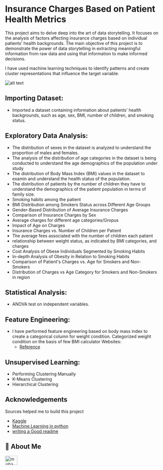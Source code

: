 
# Insurance Charges Based on Patient Health Metrics

This project aims to delve deep into the art of data storytelling. It focuses on the analysis of factors affecting insurance charges based on individual patients’ health backgrounds.
The main objective of this project is to demonstrate the power of data storytelling in extracting meaningful information from raw data and using that information to make informed decisions.

I have used machine learning techniques to identify patterns and create cluster representations that influence the target variable.


![alt text](https://img.etimg.com/thumb/msid-88219701,width-300,height-225,imgsize-70850,resizemode-75/istock-1262027789.jpg)


## Importing Dataset:

- Imported a dataset containing information about patients’ health backgrounds, such as age, sex, BMI, number of children, and smoking status.

## Exploratory Data Analysis:

- The distribution of sexes in the dataset is analyzed to understand the proportion of males and females.
- The analysis of the distribution of age categories in the dataset is being conducted to understand the age demographics of the population under study
- The distribution of Body Mass Index (BMI) values in the dataset to examin and understand the health status of the population.
- The distribution of patients by the number of children they have to understand the demographics of the patient population in terms of family size.
- Smoking habits among the patient
- BMI Distribution among Smokers Status across Different Age Groups
- Gender-Based Distribution of Average Insurance Charges
- Comparison of Insurance Charges by Sex
- Average charges for different age categories/Gropus
- Impact of Age on Charges
- Insurance Charges vs. Number of Children per Patient
- The average fees associated with the number of children each patient 
-  relationship between weight status, as indicated by BMI categories, and charges
- Cost Analysis of Obese Individuals Segmented by Smoking Habits
- In-depth Analysis of Obesity in Relation to Smoking Habits
- Comparison of Patient's Charges vs. Age for Smokers and Non-Smokers
- Distribution of Charges vs Age Category for Smokers and Non-Smokers in region
## Statistical Analysis:
- ANOVA test on independent variables.
## Feature Engineering:
- I have performed feature engineering based on body mass index to create a categorical column for weight condition.
  Categorized weight condition on the basis of few BMI calculator Websites:
  - [Reference](https://www.calculator.net/bmi-calculator.html)
  
## Unsupervised Learning:
- Performing Clustering Manually
- K-Means Clustering
- Hierarchical Clustering


## Acknowledgements

Sources helped me to build this project
 - [Kaggle](https://www.kaggle.com/)
 - [Machine Learning in python](https://scikit-learn.org/stable/index.html)
 - [writing a Good readme](https://bulldogjob.com/news/449-how-to-write-a-good-readme-for-your-github-project)



## 🚀 About Me
<a href="https://www.linkedin.com/in/mohammed-abubakar-292476261/" target="blank"><img align="center" src="https://raw.githubusercontent.com/rahuldkjain/github-profile-readme-generator/master/src/images/icons/Social/linked-in-alt.svg" alt="mohammed abubakar" height="30" width="40" /></a>
</p>
